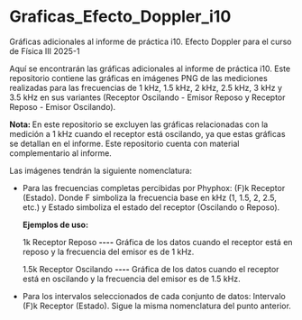 # Graficas_Efecto_Doppler_i10
Gráficas adicionales al informe de práctica i10. Efecto Doppler para el curso de Física III 2025-1

Aquí se encontrarán las gráficas adicionales al informe de práctica i10. Este repositorio contiene las gráficas en imágenes PNG
de las mediciones realizadas para las frecuencias de 1 kHz, 1.5 kHz, 2 kHz, 2.5 kHz, 3 kHz y 3.5 kHz en sus variantes (Receptor Oscilando - Emisor Reposo y Receptor Reposo - Emisor Oscilando).

<b>Nota: </b> En este repositorio se excluyen las gráficas relacionadas con la medición a 1 kHz cuando el receptor está oscilando, ya que estas gráficas se detallan en el informe.
Este repositorio cuenta con material complementario al informe.

Las imágenes tendrán la siguiente nomenclatura: 
- Para las frecuencias completas percibidas por Phyphox: (F)k Receptor (Estado). Donde F simboliza la frecuencia base en kHz (1, 1.5, 2, 2.5, etc.) y Estado simboliza el estado del receptor (Oscilando o Reposo).
  
  <b>Ejemplos de uso:</b>
  
  1k Receptor Reposo <b>----</b> Gráfica de los datos cuando el receptor está en reposo y la frecuencia del emisor es de 1 kHz.

  1.5k Receptor Oscilando <b>----</b> Gráfica de los datos cuando el receptor está en oscilando y la frecuencia del emisor es de 1.5 kHz.
  
- Para los intervalos seleccionados de cada conjunto de datos: Intervalo (F)k Receptor (Estado). Sigue la misma nomenclatura del punto anterior.
